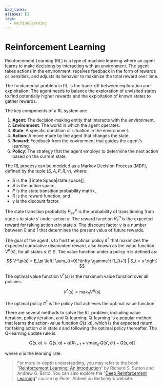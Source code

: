 ```yaml
---
bad_links: 
aliases: []
tags:
  - machinelearning
---
```

# Reinforcement Learning

Reinforcement Learning (RL) is a type of machine learning where an agent learns to make decisions by interacting with an environment. The agent takes actions in the environment, receives feedback in the form of rewards or penalties, and adjusts its behavior to maximize the total reward over time.

The fundamental problem in RL is the trade-off between exploration and exploitation. The agent needs to balance the exploration of unvisited states to find potentially higher rewards and the exploitation of known states to gather rewards.

The key components of a RL system are:

1. **Agent**: The decision-making entity that interacts with the environment.
2. **Environment**: The world in which the agent operates.
3. **State**: A specific condition or situation in the environment.
4. **Action**: A move made by the agent that changes the state.
5. **Reward**: Feedback from the environment that guides the agent's learning.
6. **Policy**: The strategy that the agent employs to determine the next action based on the current state.

The RL process can be modeled as a Markov Decision Process (MDP), defined by the tuple $(S, A, P, R, \gamma)$, where:

- $S$ is the [[State Space|state space]],
- $A$ is the action space,
- $P$ is the state transition probability matrix,
- $R$ is the reward function, and
- $\gamma$ is the discount factor.

The state transition probability $P_{ss'}^a$ is the probability of transitioning from state $s$ to state $s'$ under action $a$. The reward function $R_s^a$ is the expected reward for taking action $a$ in state $s$. The discount factor $\gamma$ is a number between 0 and 1 that determines the present value of future rewards.

The goal of the agent is to find the optimal policy $\pi^*$ that maximizes the expected cumulative discounted reward, also known as the value function $V^\pi(s)$, for all states $s \in S$. The value function under a policy $\pi$ is defined as:

$$
V^\pi(s) = E_\pi \left[ \sum_{t=0}^\infty \gamma^t R_{t+1} | S_t = s \right]
$$

The optimal value function $V^*(s)$ is the maximum value function over all policies:

$$
V^*(s) = \max_\pi V^\pi(s)
$$

The optimal policy $\pi^*$ is the policy that achieves the optimal value function.

There are several methods to solve the RL problem, including value iteration, policy iteration, and Q-learning. Q-learning is a popular method that learns the action-value function $Q(s, a)$, which is the expected return for taking action $a$ in state $s$ and following the optimal policy thereafter. The Q-learning update rule is:

$$
Q(s, a) \leftarrow Q(s, a) + \alpha \left[ R_{t+1} + \gamma \max_{a'} Q(s', a') - Q(s, a) \right]
$$

where $\alpha$ is the learning rate.

> For more in-depth understanding, you may refer to the book "[Reinforcement Learning: An Introduction](https://www.google.com/search?q=Reinforcement+Learning%3A+An+Introduction)" by Richard S. Sutton and Andrew G. Barto. You can also explore the "[Deep Reinforcement Learning](https://www.google.com/search?q=Deep+Reinforcement+Learning)" course by Pieter Abbeel on Berkeley's website.